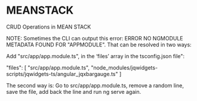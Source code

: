 # MEANSTACK
CRUD Operations in MEAN STACK

NOTE: Sometimes the CLI can output this error: 
ERROR NO NGMODULE METADATA FOUND FOR "APPMODULE".
That can be resolved in two ways:

Add "src/app/app.module.ts", in the ‘files’ array in the tsconfig.json file":

"files": [
    "src/app/app.module.ts",
    "node_modules/jqwidgets-scripts/jqwidgets-ts/angular_jqxbargauge.ts"
]
 
The second way is: Go to src/app/app.module.ts, remove a random line, save the file, add back the line and run ng serve again.
